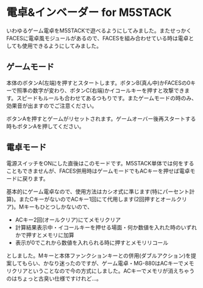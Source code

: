 # 電卓&インベーダー for M5STACK
いわゆるゲーム電卓をM5STACKで遊べるようにしてみました。またせっかくFACESに電卓風モジュールがあるので、FACESを組み合わせている時は電卓としても使用できるようにしてみました。
## ゲームモード
本体のボタンA(左端)を押すとスタートします。ボタンB(真ん中)かFACESの0キーで照準の数字が変わり、ボタンC(右端)かイコールキーを押すと攻撃できます。スピードもルールも合わせてあるつもりです。またゲームモードの時のみ、効果音が出ますのでご注意ください。

ボタンAを押すとゲームがリセットされます。ゲームオーバー後再スタートする時もボタンAを押してください。
## 電卓モード
電源スイッチをONにした直後はこのモードです。M5STACK単体では何をすることもできませんが、FACES併用時はゲームモードでもACキーを押せば電卓モードに戻ります。

基本的にゲーム電卓なので、使用方法はカシオ式に準じます(特にパーセント計算)。またCキーがないのでACキー1回にて代用します(2回押すとオールクリア)。Mキーもひとつしかないので、
* ACキー2回(オールクリア)にてメモリクリア
* 計算結果表示中・イコールキーを押せる場面・何か数値を入れた時のいずれかで押すとメモリに加算
* 表示が0でこれから数値を入れられる時に押すとメモリリコール

としました。Mキーと本体ファンクションキーとの併用(ダブルアクション)を提案してもらい、かなり迷ったのですが、ゲーム電卓・MG-880はACキーでメモリクリアということなので今の方式にしました。ACキーでメモリが消えちゃうのはちょっと古臭い仕様ですけれど…。
